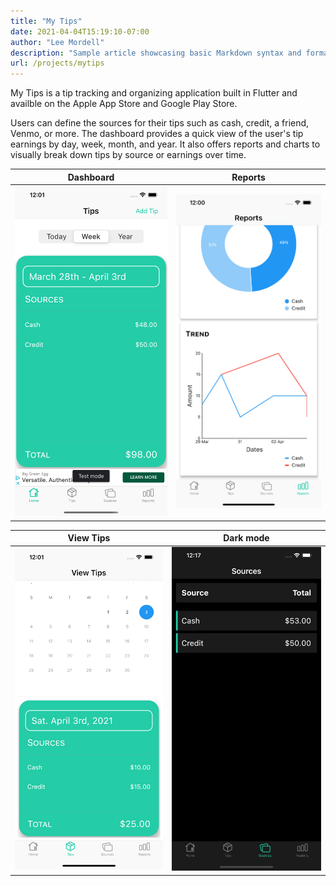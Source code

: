 ```yaml
---
title: "My Tips"
date: 2021-04-04T15:19:10-07:00
author: "Lee Mordell"
description: "Sample article showcasing basic Markdown syntax and formatting for HTML elements."
url: /projects/mytips
---
```


My Tips is a tip tracking and organizing application built in Flutter and availble on the Apple App Store and Google Play Store.

Users can define the sources for their tips such as cash, credit, a friend, Venmo, or more. The dashboard provides a quick view of the user's tip earnings by day, week, month, and year. It also offers reports and charts to visually break down tips by source or earnings over time.


| Dashboard           |  Reports |
:-------------------------:|:-------------------------:
![Dashboard](/images/dash.png)  | ![Reports](/images/reports.png)

| View Tips           |  Dark mode |
:-------------------------:|:-------------------------:
![Dashboard](/images/view_tips.png) | ![Dashboard](/images/dark_mode.png)


